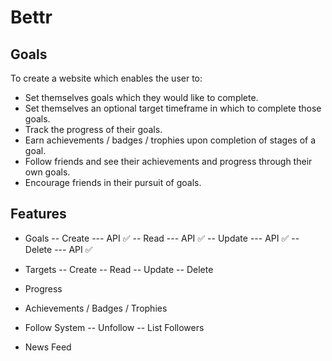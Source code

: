 # Bettr

## Goals 

To create a website which enables the user to:
- Set themselves goals which they would like to complete.
- Set themselves an optional target timeframe in which to complete those goals.
- Track the progress of their goals.
- Earn achievements / badges / trophies upon completion of stages of a goal. 
- Follow friends and see their achievements and progress through their own goals.
- Encourage friends in their pursuit of goals.


## Features

- Goals
-- Create
--- API ✅
-- Read
--- API ✅
-- Update
--- API ✅
-- Delete
--- API ✅

- Targets
-- Create
-- Read
-- Update
-- Delete

- Progress

- Achievements / Badges / Trophies

- Follow System
-- Unfollow
-- List Followers

- News Feed

